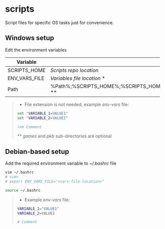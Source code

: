 # scripts
Script files for specific OS tasks just for convenience.


## Windows setup

Edit the environment variables

| Variable | Value |
| --- | --- |
| SCRIPTS_HOME | *Scripts repo location* |
| ENV_VARS_FILE | *Variables file location* \* |
| Path | %Path%;%SCRIPTS_HOME%;%SCRIPTS_HOME%\.libs;%SCRIPTS_HOME%\games;%SCRIPTS_HOME%\pkb \** |

> * File extension is not needed, example *env-vars* file:
> ```bat
> set "VARIABLE_1=VALUE1"
> set "VARIABLE_2=VALUE2"
> 
> rem Comment
> ```
> \** *games* and *pkb* sub-directories are optional


## Debian-based setup

Add the required environment variable to *~/.bashrc* file
```sh
vim ~/.bashrc
# vim>
# export ENV_VARS_FILE="<vars-file-location>"

source ~/.bashrc
```

> * Example *env-vars* file:
> ```bash
> VARIABLE_1="VALUE1"
> VARIABLE_2=VALUE2
> 
> # Comment
> ```
